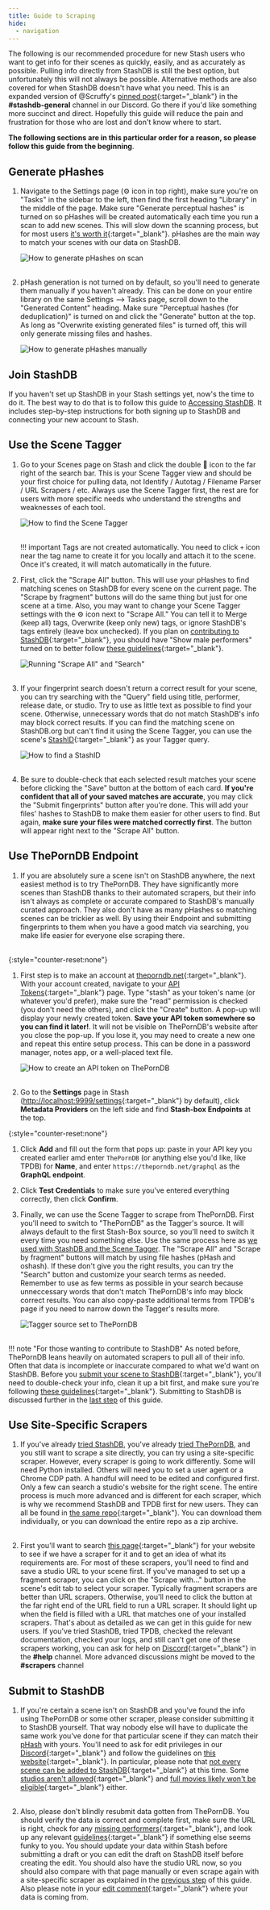 ```yaml
---
title: Guide to Scraping
hide:
  - navigation
---
```


The following is our recommended procedure for new Stash users who want to get info for their scenes as quickly, easily, and as accurately as possible. Pulling info directly from StashDB is still the best option, but unfortunately this will not always be possible. Alternative methods are also covered for when StashDB doesn't have what you need. This is an expanded version of @Scruffy's [pinned post](https://discord.com/channels/559159668438728723/798641040029777980/997893396733640737){:target="_blank"} in the **#stashdb-general** channel in our Discord. Go there if you'd like something more succinct and direct. Hopefully this guide will reduce the pain and frustration for those who are lost and don't know where to start.

**The following sections are in this particular order for a reason, so please follow this guide from the beginning**.

## Generate pHashes

1. Navigate to the Settings page (⚙ icon in top right), make sure you're on "Tasks" in the sidebar to the left, then find the first heading "Library" in the middle of the page. Make sure "Generate perceptual hashes" is turned on so pHashes will be created automatically each time you run a scan to add new scenes. This will slow down the scanning process, but for most users [it's worth it](https://guidelines.stashdb.org/docs/faq_getting-started/stashdb/whats-a-phash){:target="_blank"}. pHashes are the main way to match your scenes with our data on StashDB.

    ![How to generate pHashes on scan](/assets/beginner-guides/gen-phashes-on-scan.jpg)
<br/><br/>


1. pHash generation is not turned on by default, so you'll need to generate them manually if you haven't already. This can be done on your entire library on the same Settings --> Tasks page, scroll down to the "Generated Content" heading. Make sure "Perceptual hashes (for deduplication)" is turned on and click the "Generate" button at the top. As long as "Overwrite existing generated files" is turned off, this will only generate missing files and hashes.

    ![How to generate pHashes manually](/assets/beginner-guides/gen-phashes-manually.jpg)

## Join StashDB

If you haven't set up StashDB in your Stash settings yet, now's the time to do it. The best way to do that is to follow this guide to [Accessing StashDB](https://guidelines.stashdb.org/docs/faq_getting-started/stashdb/accessing-stashdb/). It includes step-by-step instructions for both signing up to StashDB and connecting your new account to Stash.

## Use the Scene Tagger

1. Go to your Scenes page on Stash and click the double 🔖 icon to the far right of the search bar. This is your Scene Tagger view and should be your first choice for pulling data, not Identify / Autotag / Filename Parser / URL Scrapers / etc. Always use the Scene Tagger first, the rest are for users with more specific needs who understand the strengths and weaknesses of each tool.

    ![How to find the Scene Tagger](/assets/beginner-guides/find-scene-tagger.jpg)
<br/><br/>

    !!! important
          Tags are not created automatically. You need to click `+` icon near the tag name to create it for you locally and attach it to the scene. Once it's created, it will match automatically in the future.  

1. First, click the "Scrape All" button. This will use your pHashes to find matching scenes on StashDB for every scene on the current page. The "Scrape by fragment" buttons will do the same thing but just for one scene at a time. Also, you may want to change your Scene Tagger settings with the ⚙ icon next to "Scrape All." You can tell it to Merge (keep all) tags, Overwrite (keep only new) tags, or ignore StashDB's tags entirely (leave box unchecked). If you plan on [contributing to StashDB](https://guidelines.stashdb.org/docs/faq_getting-started/stashdb/contributing-to-stashdb){:target="_blank"}, you should have "Show male performers" turned on to better follow [these guidelines](https://guidelines.stashdb.org/docs/scenes/edit/scene-performers/missing-performers){:target="_blank"}.

    ![Running "Scrape All" and "Search"](/assets/beginner-guides/scrape-all-and-search.jpg)
<br/><br/>


1. If your fingerprint search doesn't return a correct result for your scene, you can try searching with the "Query" field using title, performer, release date, or studio. Try to use as little text as possible to find your scene. Otherwise, unnecessary words that do not match StashDB's info may block correct results. If you can find the matching scene on StashDB.org but can't find it using the Scene Tagger, you can use the scene's [StashID](https://guidelines.stashdb.org/docs/faq_getting-started/stashdb/whats-a-stashid){:target="_blank"} as your Tagger query.

    ![How to find a StashID](/assets/beginner-guides/find-stashid.jpg)
<br/><br/>


1. Be sure to double-check that each selected result matches your scene before clicking the "Save" button at the bottom of each card. **If you're confident that all of your saved matches are accurate**, you may click the "Submit fingerprints" button after you're done. This will add your files' hashes to StashDB to make them easier for other users to find. But again, **make sure your files were matched correctly first**. The button will appear right next to the "Scrape All" button.

## Use ThePornDB Endpoint

1. If you are absolutely sure a scene isn't on StashDB anywhere, the next easiest method is to try ThePornDB. They have significantly more scenes than StashDB thanks to their automated scrapers, but their info isn't always as complete or accurate compared to StashDB's manually curated approach. They also don't have as many pHashes so matching scenes can be trickier as well.  By using their Endpoint and submitting fingerprints to them when you have a good match via searching, you make life easier for everyone else scraping there.
<br/><br/>

{:style="counter-reset:none"}
1. First step is to make an account at [theporndb.net](https://theporndb.net/register){:target="_blank"}. With your account created, navigate to your [API Tokens](https://theporndb.net/user/api-tokens){:target="_blank"} page. Type "stash" as your token's name (or whatever you'd prefer), make sure the "read" permission is checked (you don't need the others), and click the "Create" button. A pop-up will display your newly created token. **Save your API token somewhere so you can find it later!**. It will not be visible on ThePornDB's website after you close the pop-up. If you lose it, you may need to create a new one and repeat this entire setup process. This can be done in a password manager, notes app, or a well-placed text file.

    ![How to create an API token on ThePornDB](/assets/beginner-guides/create-tpdb-token.jpg)
<br/><br/>


1. Go to the **Settings** page in Stash ([http://localhost:9999/settings](http://localhost:9999/settings){:target="_blank"} by default), click **Metadata Providers** on the left side and find **Stash-box Endpoints** at the top.

{:style="counter-reset:none"}
1. Click **Add** and fill out the form that pops up: paste in your API key you created earlier amd enter `ThePornDB` (or anything else you'd like, like TPDB) for **Name**, and enter `https://theporndb.net/graphql` as the **GraphQL endpoint**.

1.  Click **Test Credentials** to make sure you've entered everything correctly, then click **Confirm**.

1. Finally, we can use the Scene Tagger to scrape from ThePornDB. First you'll need to switch to "ThePornDB" as the Tagger's source. It will always default to the first Stash-Box source, so you'll need to switch it every time you need something else. Use the same process here as [we used with StashDB and the Scene Tagger](#use-the-scene-tagger). The "Scrape All" and "Scrape by fragment" buttons will match by using file hashes (pHash and oshash). If these don't give you the right results, you can try the "Search" button and customize your search terms as needed. Remember to use as few terms as possible in your search because unneccessary words that don't match ThePornDB's info may block correct results. You can also copy-paste additional terms from TPDB's page if you need to narrow down the Tagger's results more.

    ![Tagger source set to ThePornDB](/assets/beginner-guides/tagger-source-tpdb.png)
<br/><br/>

!!! note "For those wanting to contribute to StashDB"
    As noted before, ThePornDB leans heavily on automated scrapers to pull all of their info. Often that data is incomplete or inaccurate compared to what we'd want on StashDB. Before you [submit your scene to StashDB](https://guidelines.stashdb.org/docs/faq_getting-started/drafts/submit-from-stash){:target="_blank"}, you'll need to double-check your info, clean it up a bit first, and make sure you're following [these guidelines](https://guidelines.stashdb.org/docs/scenes){:target="_blank"}. Submitting to StashDB is discussed further in the [last step](#submit-to-stashdb) of this guide.

## Use Site-Specific Scrapers

1. If you've already [tried StashDB](#use-the-scene-tagger), you've already [tried ThePornDB](#use-theporndb-endpoint), and you still want to scrape a site directly, you can try using a site-specific scraper. However, every scraper is going to work differently. Some will need Python installed. Others will need you to set a user agent or a Chrome CDP path. A handful will need to be edited and configured first. Only a few can search a studio's website for the right scene. The entire process is much more advanced and is different for each scraper, which is why we recommend StashDB and TPDB first for new users. They can all be found in [the same repo](https://github.com/stashapp/CommunityScrapers){:target="_blank"}. You can download them individually, or you can download the entire repo as a zip archive.
<br/><br/>


1. First you'll want to search [this page](https://github.com/stashapp/CommunityScrapers/blob/master/SCRAPERS-LIST.md){:target="_blank"} for your website to see if we have a scraper for it and to get an idea of what its requirements are. For most of these scrapers, you'll need to find and save a studio URL to your scene first. If you've managed to set up a fragment scraper, you can click on the "Scrape with..." button in the scene's edit tab to select your scraper. Typically fragment scrapers are better than URL scrapers. Otherwise, you'll need to click the button at the far right end of the URL field to run a URL scraper. It should light up when the field is filled with a URL that matches one of your installed scrapers. That's about as detailed as we can get in this guide for new users. If you've tried StashDB, tried TPDB, checked the relevant documentation, checked your logs, and still can't get one of these scrapers working, you can ask for help on [Discord](https://discord.com/channels/559159668438728723){:target="_blank"} in the **#help** channel.  More advanced discussions might be moved to the **#scrapers** channel

## Submit to StashDB

1. If you're certain a scene isn't on StashDB and you've found the info using ThePornDB or some other scraper, please consider submitting it to StashDB yourself. That way nobody else will have to duplicate the same work you've done for that particular scene if they can match their [pHash](#generate-phashes) with yours. You'll need to ask for edit privileges in our [Discord](https://discord.com/channels/559159668438728723){:target="_blank"} and follow the guidelines on [this website](https://guidelines.stashdb.org/docs/scenes){:target="_blank"}. In particular, please note that [not every scene can be added to StashDB](https://guidelines.stashdb.org/docs/scenes/create){:target="_blank"} at this time. Some [studios aren't allowed](https://guidelines.stashdb.org/docs/studios/create){:target="_blank"} and [full movies likely won't be eligible](https://guidelines.stashdb.org/docs/scenes/create/full-movie-entries){:target="_blank"} either.
<br/><br/>


1. Also, please don't blindly resubmit data gotten from ThePornDB. You should verify the data is correct and complete first, make sure the URL is right, check for any [missing performers](https://guidelines.stashdb.org/docs/scenes/edit/scene-performers/missing-performers){:target="_blank"}, and look up any relevant [guidelines](https://guidelines.stashdb.org/docs/scenes){:target="_blank"} if something else seems funky to you. You should update your data within Stash before submitting a draft or you can edit the draft on StashDB itself before creating the edit. You should also have the studio URL now, so you should also compare with that page manually or even scrape again with a site-specific scraper as explained in the [previous step](#use-site-specific-scrapers) of this guide. Also please note in your [edit comment](https://guidelines.stashdb.org/docs/faq_getting-started/scenes/scene-edit-comments){:target="_blank"} where your data is coming from.
